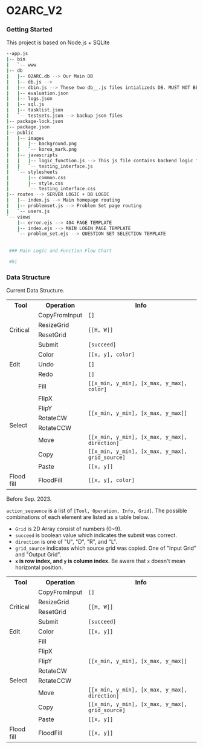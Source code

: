 # O2ARC_V2

### Getting Started

This project is based on Node.js + SQLite

```bash
--app.js
|-- bin
|   `-- www
|-- db
|   |-- O2ARC.db --> Our Main DB
|   |-- db.js --> 
|   |-- dbin.js --> These two db__.js files intializeds DB. MUST NOT BE EXCUTED!
|   |-- evaluation.json 
|   |-- logs.json
|   |-- sql.js
|   |-- tasklist.json
|   `-- testsets.json --> backup json files
|-- package-lock.json
|-- package.json
|-- public
|   |-- images
|   |   |-- background.png
|   |   `-- korea_mark.png
|   |-- javascripts
|   |   |-- logic_function.js --> This js file contains backend logic functions.
|   |   `-- testing_interface.js
|   `-- stylesheets
|       |-- common.css
|       |-- style.css
|       `-- testing_interface.css
|-- routes --> SERVER LOGIC + DB LOGIC
|   |-- index.js --> Main homepage routing
|   |-- problemset.js --> Problem Set page routing
|   `-- users.js 
`-- views
    |-- error.ejs --> 404 PAGE TEMPLATE 
    |-- index.ejs --> MAIN LOGIN PAGE TEMPLATE
    `-- problem_set.ejs --> QUESTION SET SELECTION TEMPLATE
    
    
 ### Main Logic and Function Flow Chart

 #hi

```

### Data Structure


Current Data Structure.

<table>
    <tr>
        <th>Tool
        <th>Operation
        <th>Info
    </tr>
    <tr>
        <td rowspan=4> Critical
        <td> CopyFromInput
        <td> <code>[]</code>
    </tr>
    <tr>
        <td> ResizeGrid
        <td rowspan=2> <code>[[H, W]]</code>
    </tr>
    <tr>
        <td> ResetGrid
    </tr>
    <tr>
        <td> Submit
        <td> <code>[succeed]</code>
    </tr>
    <tr>
        <td rowspan=3> Edit
        <td> Color
        <td> <code>[[x, y], color]</code>
    </tr>
        <td> Undo
        <td> <code>[]</code>
    </tr>
    <tr>
        <td> Redo
        <td> <code>[]</code>
    </tr>
    <tr>
        <td rowspan=8> Select
        <td> Fill
        <td> <code>[[x_min, y_min], [x_max, y_max], color]</code>
    </tr>
    <tr>
        <td> FlipX
        <td rowspan=4> <code>[[x_min, y_min], [x_max, y_max]]</code>
    </tr>
    <tr>
        <td> FlipY
    </tr>
    <tr>
        <td> RotateCW
    </tr>
    <tr>
        <td> RotateCCW
    </tr>
    <tr>
        <td> Move
        <td> <code>[[x_min, y_min], [x_max, y_max], direction]</code>
    </tr>
    <tr>
        <td> Copy
        <td > <code>[[x_min, y_min], [x_max, y_max], grid_source]</code>
    </tr>
    <tr>
        <td> Paste
        <td > <code>[[x, y]]</code>
    </tr>
    <tr>
        <td> Flood fill
        <td> FloodFill
        <td> <code>[[x, y], color]</code>
    </tr>
        
</table>

Before Sep. 2023.

`action_sequence` is a list of `[Tool, Operation, Info, Grid]`. The possible combinations of each element are listed as a table below.

- `Grid` is 2D Array consist of numbers (0~9).
- `succeed` is boolean value which indicates the submit was correct.
- `direction` is one of "U", "D", "R", and "L".
- `grid_source` indicates which source grid was copied. One of "Input Grid" and "Output Grid".
- **`x` is row index, and `y` is column index.** Be aware that `x` doesn't mean horizontal position.

<table>
    <tr>
        <th>Tool
        <th>Operation
        <th>Info
    </tr>
    <tr>
        <td rowspan=4> Critical
        <td> CopyFromInput
        <td> <code>[]</code>
    </tr>
    <tr>
        <td> ResizeGrid
        <td rowspan=2> <code>[[H, W]]</code>
    </tr>
    <tr>
        <td> ResetGrid
    </tr>
    <tr>
        <td> Submit
        <td> <code>[succeed]</code>
    </tr>
    <tr>
        <td > Edit
        <td> Color
        <td> <code>[[x, y]]</code>
    </tr>
    <tr>
        <td rowspan=8> Select
        <td> Fill
        <td rowspan=5> <code>[[x_min, y_min], [x_max, y_max]]</code>
    </tr>
    <tr>
        <td> FlipX
    </tr>
    <tr>
        <td> FlipY
    </tr>
    <tr>
        <td> RotateCW
    </tr>
    <tr>
        <td> RotateCCW
    </tr>
    <tr>
        <td> Move
        <td> <code>[[x_min, y_min], [x_max, y_max], direction]</code>
    </tr>
    <tr>
        <td> Copy
        <td > <code>[[x_min, y_min], [x_max, y_max], grid_source]</code>
    </tr>
    <tr>
        <td> Paste
        <td > <code>[[x, y]]</code>
    </tr>
    <tr>
        <td> Flood fill
        <td> FloodFill
        <td> <code>[[x, y]]</code>
    </tr>
        
</table>



